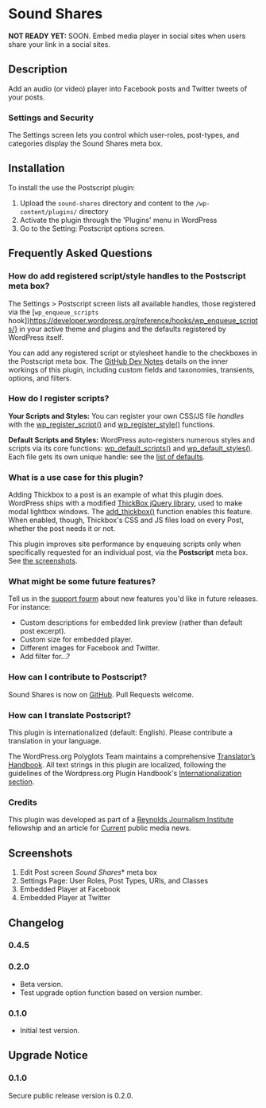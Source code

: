 # Sound Shares #

**NOT READY YET:** SOON. Embed media player in social sites when users share your link in a social sites.

## Description ##

Add an audio (or video) player into Facebook posts and Twitter tweets of your posts.

### Settings and Security ###

The Settings screen lets you control which user-roles, post-types, and categories display the Sound Shares meta box.

## Installation ##

To install the use the Postscript plugin:

1. Upload the `sound-shares` directory and content to the `/wp-content/plugins/` directory
2. Activate the plugin through the 'Plugins' menu in WordPress
3. Go to the Setting: Postscript options screen.

## Frequently Asked Questions ##

### How do add registered script/style handles to the Postscript meta box? ###
The Settings &gt; Postscript screen lists all available handles, those registered via the [`wp_enqueue_scripts` hook])https://developer.wordpress.org/reference/hooks/wp_enqueue_scripts/} in your active theme and plugins and the defaults registered by WordPress itself.

You can add any registered script or stylesheet handle to the checkboxes in the Postscript meta box. The [GitHub Dev Notes](https://github.com/hearvox/postscript#dev-notes) details on the inner workings of this plugin, including custom fields and taxonomies, transients, options, and filters.

### How do I register scripts? ###
**Your Scripts and Styles:** You can register your own CSS/JS file *handles* with the [wp_register_script()](https://developer.wordpress.org/reference/functions/wp_register_script/) and [wp_register_style()](https://developer.wordpress.org/reference/functions/wp_register_style/) functions.

**Default Scripts and Styles:** WordPress auto-registers numerous styles and scripts via its core functions: [wp_default_scripts()](https://developer.wordpress.org/reference/functions/wp_default_scripts/) and [wp_default_styles()](https://developer.wordpress.org/reference/functions/wp_default_styles/). Each file gets its own unique handle: see the [list of defaults](https://developer.wordpress.org/reference/functions/wp_enqueue_script/#defaults).

### What is a use case for this plugin? ###
Adding Thickbox to a post is an example of what this plugin does. WordPress ships with a modified [ThickBox jQuery library](https://codex.wordpress.org/Javascript_Reference/ThickBox), used to make modal lightbox windows. The [add_thickbox()](https://developer.wordpress.org/reference/functions/add_thickbox/) function enables this feature. When enabled, though, Thickbox's CSS and JS files load on every Post, whether the post needs it or not.

This plugin improves site performance by enqueuing scripts only when specifically requested for an individual post, via the **Postscript** meta box. See [the screenshots](https://wordpress.org/plugins/postscript/screenshots/).

### What might be some future features? ###

Tell us in the [support fourm](https://wordpress.org/support/plugin/sound-shares) about new features you'd like in future releases. For instance:

* Custom descriptions for embedded link preview (rather than default post excerpt).
* Custom size for embedded player.
* Different images for Facebook and Twitter.
* Add filter for...?

### How can I contribute to Postscript? ###

Sound Shares is now on [GitHub](https://github.com/hearvox/sound-shares). Pull Requests welcome.

### How can I translate Postscript? ###
This plugin is internationalized (default: English). Please contribute a translation in your language.

The WordPress.org Polyglots Team maintains a comprehensive [Translator’s Handbook](https://make.wordpress.org/polyglots/handbook/). All text strings in this plugin are localized, following the guidelines of the Wordpress.org Plugin Handbook's [Internationalization section](https://developer.wordpress.org/plugins/internationalization/).

### Credits ###
This plugin was developed as part of a [Reynolds Journalism Institute](https://www.rjionline.org) fellowship and an article for [Current](https://current.org) public media news.

## Screenshots ##

1. Edit Post screen *Sound Shares** meta box
2. Settings Page: User Roles, Post Types, URls, and Classes
3. Embedded Player at Facebook
4. Embedded Player at Twitter

## Changelog ##

### 0.4.5 ###
### 0.2.0
* Beta version.
* Test upgrade option function based on version number.

### 0.1.0
* Initial test version.

## Upgrade Notice ##

### 0.1.0 ###
Secure public release version is 0.2.0.


